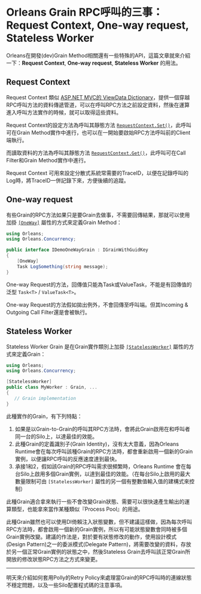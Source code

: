 
# Orleans Grain RPC呼叫的三事：Request Context, One-way request, Stateless Worker

Orleans在開發(dev)Grain Method相關還有一些特殊的API，這篇文章就來介紹一下：**Request Context**, **One-way request**, **Stateless Worker** 的用法。

## Request Context

Request Context 類似 [ASP.NET MVC的 ViewData Dictionary](https://learn.microsoft.com/aspnet/core/mvc/views/overview?view=aspnetcore-6.0#viewdata)，提供一個穿越RPC呼叫方法的資料傳遞管道，可以在呼叫RPC方法之前設定資料，然後在運算進入呼叫方法實作的時候，就可以取得這些資料。

Request Context的設定方法為呼叫其靜態方法 [`RequestContext.Set()`](https://learn.microsoft.com/dotnet/api/orleans.runtime.requestcontext.set)，此呼叫可在Grain Method實作中進行，也可以在一開始要啟始RPC方法呼叫前的Client端執行。

而讀取資料的方法為呼叫其靜態方法 [`RequestContext.Get()`](https://learn.microsoft.com/dotnet/api/orleans.runtime.requestcontext.get)，此呼叫可在Call Filter和Grain Method實作中進行。

Request Context 可用來設定分散式系統常需要的TraceID，以便在記錄呼叫的Log時，將TraceID一併記錄下來，方便後續的追蹤。

## One-way request

有些Grain的RPC方法如果只是要Grain去做事，不需要回傳結果，那就可以使用加掛 [`[OneWay]`](https://learn.microsoft.com/dotnet/api/orleans.concurrency.onewayattribute) 屬性的方式來定義Grain Method：

``` csharp
using Orleans;
using Orleans.Concurrency;

public interface IDemoOneWayGrain : IGrainWithGuidKey
{
    [OneWay]
    Task LogSomething(string message);
}
```

One-way Request的方法，回傳值只能為Task或ValueTask，不能是有回傳值的泛型 `Task<T>` / `ValueTask<T>`。

One-way Request的方法假如拋出例外，不會回傳至呼叫端。但其Incoming & Outgoing Call Filter還是會被執行。

## Stateless Worker

Stateless Worker Grain 是在Grain實作類別上加掛 [`[StatelessWorker]`](https://learn.microsoft.com/dotnet/api/orleans.concurrency.statelessworkerattribute) 屬性的方式來定義Grain：

``` csharp
using Orleans;
using Orleans.Concurrency;

[StatelessWorker]
public class MyWorker : Grain, ...
{
   // Grain implementation 
}
```

此種實作的Grain，有下列特點：

1.  如果是以Grain-to-Grain的呼叫其RPC方法時，會將此Grain啟用在和呼叫者同一台的Silo上，以達最佳的效能。
2.  此種Grain的定義識別子(Grain Identity)，沒有太大意義，因為Orleans Runtime會在每次呼叫該種Grain的RPC方法時，都會重新啟用一個新的Grain實例，以便讓RPC呼叫的反應速度達到最快。
3.  承接1和2，假如該Grain的RPC呼叫需求很頻繁時，Orleans Runtime 會在每台Silo上啟用多個Grain實例，以達到最佳的效能。（在每台Silo上啟用的最大數量限制可由 `[StatelessWorker]` 屬性的另一個有整數值輸入值的建構式來控制）

此種Grain適合拿來執行一些不會改變Grain狀態、需要可以很快速產生輸出的運算類型，也能拿來當作某種類似『Process Pool』的用途。

此種Grain雖然也可以使用DI倚賴注入狀態變數，但不建議這樣做，因為每次呼叫RPC方法時，都會啟用一個新的Grain實例，所以有可能狀態變數會同時被多個Grain實例改變。建議的作法是，對於要有狀態修改的動作，使用設計模式(Design Pattern)之一的委派模式(Delegate Pattern)，將需要改變的資料，存放於另一個正常Grain實例的狀態之中，然後Stateless Grain去呼叫該正常Grain所開放的修改狀態RPC方法之方式來變更。

------------------------------------------------------------------------

明天來介紹如何套用Polly的Retry Policy來處理當Grain的RPC呼叫時的連線狀態不穩定問題，以及一些Silo配置程式碼的注意事項。
